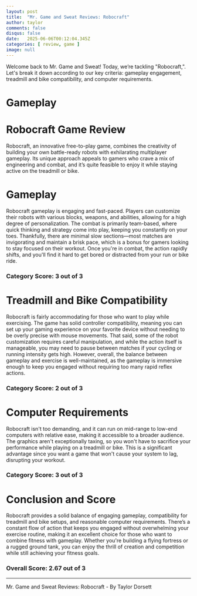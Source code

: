 ```yaml
---
layout: post
title:  "Mr. Game and Sweat Reviews: Robocraft"
author: taylor
comments: false
disqus: false
date:   2025-06-06T00:12:04.345Z
categories: [ review, game ]
image: null
---
```


Welcome back to Mr. Game and Sweat! Today, we’re tackling "Robocraft,". Let's break it down according to our key criteria: gameplay engagement, treadmill and bike compatibility, and computer requirements.

# Gameplay

# Robocraft Game Review

Robocraft, an innovative free-to-play game, combines the creativity of building your own battle-ready robots with exhilarating multiplayer gameplay. Its unique approach appeals to gamers who crave a mix of engineering and combat, and it’s quite feasible to enjoy it while staying active on the treadmill or bike.

# Gameplay

Robocraft gameplay is engaging and fast-paced. Players can customize their robots with various blocks, weapons, and abilities, allowing for a high degree of personalization. The combat is primarily team-based, where quick thinking and strategy come into play, keeping you constantly on your toes. Thankfully, there are minimal slow sections—most matches are invigorating and maintain a brisk pace, which is a bonus for gamers looking to stay focused on their workout. Once you're in combat, the action rapidly shifts, and you'll find it hard to get bored or distracted from your run or bike ride.

### Category Score: 3 out of 3

# Treadmill and Bike Compatibility

Robocraft is fairly accommodating for those who want to play while exercising. The game has solid controller compatibility, meaning you can set up your gaming experience on your favorite device without needing to be overly precise with mouse movements. That said, some of the robot customization requires careful manipulation, and while the action itself is manageable, you may need to pause between matches if your cycling or running intensity gets high. However, overall, the balance between gameplay and exercise is well-maintained, as the gameplay is immersive enough to keep you engaged without requiring too many rapid reflex actions.

### Category Score: 2 out of 3

# Computer Requirements

Robocraft isn't too demanding, and it can run on mid-range to low-end computers with relative ease, making it accessible to a broader audience. The graphics aren't exceptionally taxing, so you won't have to sacrifice your performance while playing on a treadmill or bike. This is a significant advantage since you want a game that won't cause your system to lag, disrupting your workout.

### Category Score: 3 out of 3

# Conclusion and Score

Robocraft provides a solid balance of engaging gameplay, compatibility for treadmill and bike setups, and reasonable computer requirements. There’s a constant flow of action that keeps you engaged without overwhelming your exercise routine, making it an excellent choice for those who want to combine fitness with gameplay. Whether you're building a flying fortress or a rugged ground tank, you can enjoy the thrill of creation and competition while still achieving your fitness goals.

### Overall Score: 2.67 out of 3

---

Mr. Game and Sweat Reviews: Robocraft - By Taylor Dorsett
